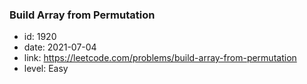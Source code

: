 ### Build Array from Permutation

* id: 1920
* date: 2021-07-04
* link: https://leetcode.com/problems/build-array-from-permutation
* level: Easy
